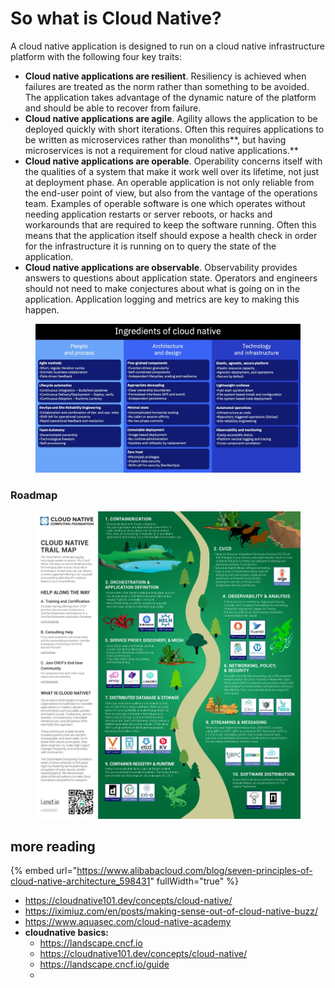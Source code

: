 # So what is Cloud Native?

A cloud native application is designed to run on a cloud native infrastructure platform with the following four key traits:

* **Cloud native applications are resilient**. Resiliency is achieved when failures are treated as the norm rather than something to be avoided. The application takes advantage of the dynamic nature of the platform and should be able to recover from failure.
* **Cloud native applications are agile**. Agility allows the application to be deployed quickly with short iterations. Often this requires applications to be written as microservices rather than monoliths**, but having microservices is not a requirement for cloud native applications.**
* **Cloud native applications are operable**. Operability concerns itself with the qualities of a system that make it work well over its lifetime, not just at deployment phase. An operable application is not only reliable from the end-user point of view, but also from the vantage of the operations team. Examples of operable software is one which operates without needing application restarts or server reboots, or hacks and workarounds that are required to keep the software running. Often this means that the application itself should expose a health check in order for the infrastructure it is running on to query the state of the application.
* **Cloud native applications are observable**. Observability provides answers to questions about application state. Operators and engineers should not need to make conjectures about what is going on in the application. Application logging and metrics are key to making this happen.



<figure><img src=".gitbook/assets/image (230).png" alt=""><figcaption></figcaption></figure>

### Roadmap



<div data-full-width="true">

<figure><img src=".gitbook/assets/F9p8BhBWQAAKkGq.jpeg" alt=""><figcaption></figcaption></figure>

</div>

## more reading

{% embed url="https://www.alibabacloud.com/blog/seven-principles-of-cloud-native-architecture_598431" fullWidth="true" %}

* https://cloudnative101.dev/concepts/cloud-native/
* https://iximiuz.com/en/posts/making-sense-out-of-cloud-native-buzz/
* https://www.aquasec.com/cloud-native-academy
* **cloudnative basics:**
  * https://landscape.cncf.io
  * https://cloudnative101.dev/concepts/cloud-native/
  * https://landscape.cncf.io/guide
  *

